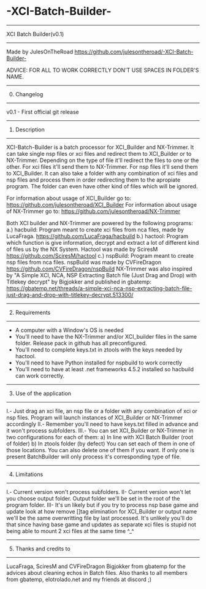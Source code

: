 # -XCI-Batch-Builder-
*****************
XCI Batch Builder(v0.1)
*****************
Made by JulesOnTheRoad
https://github.com/julesontheroad/-XCI-Batch-Builder-

ADVICE: FOR ALL TO WORK CORRECTLY DON'T USE SPACES IN FOLDER'S NAME.

---------------
0. Changelog
---------------
v0.1 - First official git release

---------------
1. Description
---------------
XCI-Batch-Builder is a batch processor for XCI_Builder and NX-Trimmer. 
It can take single nsp files or xci files and redirect them to XCI_Builder or to NX-Trimmer.
Depending on the type of file it'll redirect the files to one or the other. 
For xci files it'll send them to NX-Trimmer.
For nsp files it'll send them to XCI_Builder.
It can also take a folder with any combination of xci files and nsp files and process them in order 
redirecting them to the apropiate program. The folder can even have other kind of files 
which will be ignored.

For information about usage of XCI_Builder go to:
https://github.com/julesontheroad/XCI_Builder
For information about usage of NX-Trimmer go to:
https://github.com/julesontheroad/NX-Trimmer

Both XCI builder and NX-Trimmer are powered by the following programs:
a.) hacbuild: Program meant to create xci files from nca files, made by LucaFraga.
https://github.com/LucaFraga/hacbuild
b.) hactool: Program which function is give information, decrypt and extract a lot of different kind of files us by the NX System.
Hactool was made by SciresM
https://github.com/SciresM/hactool
c.) nspBuild: Program meant to create nsp files from nca files. 
nspBuild was made by CVFireDragon
https://github.com/CVFireDragon/nspBuild
NX-Trimmer was also inspired by "A Simple XCI, NCA, NSP Extracting Batch file (Just Drag and Drop) with Titlekey decrypt"
by Bigjokker and published in gbatemp:
https://gbatemp.net/threads/a-simple-xci-nca-nsp-extracting-batch-file-just-drag-and-drop-with-titlekey-decrypt.513300/

---------------
2. Requirements
---------------
- A computer with a Window's OS is needed
- You'll need to have the NX-Trimmer and/or XCI_builder files in the same folder. Release pack in
github has all preconfigured.
- You'll need to complete keys.txt in ztools with the keys needed by hactool.
- You'll need to have Python installed for nspbuild to work correctly
- You'll need to have at least .net frameworks 4.5.2 installed so hacbuild can work correctly.

-------------------------
3. Use of the application
-------------------------
I.-   Just drag an xci file, an nsp file or a folder with any combination of xci or nsp files.
      Program will launch instances of XCI_Builder or NX-Trimmer accordingly
II.-  Remember you'll need to have keys.txt filled in advance and it won't process subfolders.
III.- You can set XCI_Builder or NX-Trimmer in two configurations for each of them:
      a) In line with XCI Batch Builder (root of folder)
	  b) In ztools folder (by defect)
	  You can set each of them in one of those locations. You can also delete one of them if you want.
	  If only one is present BatchBuilder will only process it's corresponding type of file.
    
--------------
4. Limitations
--------------
I.-   Current version won't process subfolders.
II-   Current version won't let you choose output folder. Output folder we'll be set in the root of the
      program folder.
III-  It's un likely but if you try to process nsp base game and update look at how remove []tag elimination
      for XCI_Builder or output name we'll be the same overwritting file by last processed. It's unlikely you'll
      do that since having base game and updates as separate xci files is stupid not being able to mount 2 xci files
      at the same time ^_^ 

------------------------
5. Thanks and credits to 
------------------------
LucaFraga, SciresM and CVFireDragon 
Bigjokker from gbatemp for the advices about cleaning echos in Batch files.
Also thanks to all members from gbatemp, elotrolado.net and my friends at discord ;)
